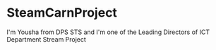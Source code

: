 # SteamCarnProject

I'm Yousha from DPS STS and I'm one of the Leading Directors of ICT Department Stream Project
